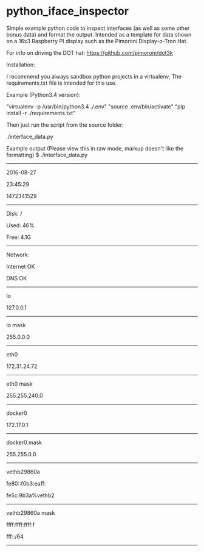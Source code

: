 # python_iface_inspector
Simple example python code to inspect interfaces (as well as some other bonus data) and format the output. Intended as a template for data shown on a 16x3 Raspberry PI display such as the Pimoroni Display-o-Tron Hat.

For info on driving the DOT hat:
https://github.com/pimoroni/dot3k

Installation:

I recommend you always sandbox python projects in a virtualenv.  The requirements.txt file is intended for this use.

Example (Python3.4 version):

"virtualenv -p /usr/bin/python3.4 ./.env"
"source .env/bin/activate"
"pip install -r ./requirements.txt"

Then just run the script from the source folder:

./interface_data.py

Example output (Please view this in raw mode, markup doesn't like the formatting)
$ ./interface_data.py

- - - - - - - - - - - - - 
2016-08-27

23:45:29

1472341529
- - - - - - - - - - - - - 
Disk:  /

Used:  46%

Free:  4.1G
- - - - - - - - - - - - - 
Network:

Internet OK

DNS OK
- - - - - - - - - - - - - 
lo

127.0.0.1
- - - - - - - - - - - - - 
lo mask

255.0.0.0
- - - - - - - - - - - - - 
eth0

172.31.24.72
- - - - - - - - - - - - - 
eth0 mask

255.255.240.0
- - - - - - - - - - - - - 
docker0

172.17.0.1
- - - - - - - - - - - - - 
docker0 mask

255.255.0.0
- - - - - - - - - - - - - 
vethb29860a

fe80::f0b3:eaff:

fe5c:9b3a%vethb2
- - - - - - - - - - - - - 
vethb29860a mask

ffff:ffff:ffff:f

fff::/64
- - - - - - - - - - - - - 
